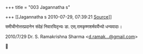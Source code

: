 +++
title = "003 Jagannatha s"

+++
[[Jagannatha s	2010-07-29, 07:39:21 [Source](https://groups.google.com/g/bvparishat/c/GpiTILzrroo)]]



  
समीचीनोत्तरप्रदानेन संदेहं निवारयितृभ्यः डा. एस्.रामकृष्णशर्मवर्येभ्यो धन्यवादाः।

  


2010/7/29 Dr. S. Ramakrishna Sharma \<[d.ramak...@gmail.com]()\>



